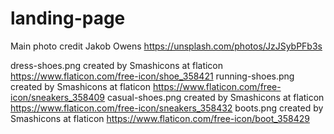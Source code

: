 # landing-page
Main photo credit Jakob Owens https://unsplash.com/photos/JzJSybPFb3s


dress-shoes.png created by Smashicons at flaticon https://www.flaticon.com/free-icon/shoe_358421
running-shoes.png created by Smashicons at flaticon https://www.flaticon.com/free-icon/sneakers_358409
casual-shoes.png created by Smashicons at flaticon https://www.flaticon.com/free-icon/sneakers_358432
boots.png created by Smashicons at flaticon https://www.flaticon.com/free-icon/boot_358429
